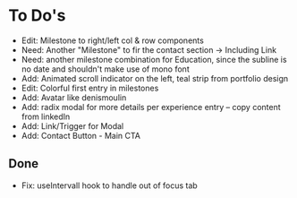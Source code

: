 # To Do's

- Edit: Milestone to right/left col & row components
- Need: Another "Milestone" to fir the contact section -> Including Link
- Need: another milestone combination for Education, since the subline is no date and shouldn't make use of mono font
- Add: Animated scroll indicator on the left, teal strip from portfolio design
- Edit: Colorful first entry in milestones
- Add: Avatar like denismoulin
- Add: radix modal for more details per experience entry – copy content from linkedIn
- Add: Link/Trigger for Modal
- Add: Contact Button - Main CTA

## Done

- Fix: useIntervall hook to handle out of focus tab
